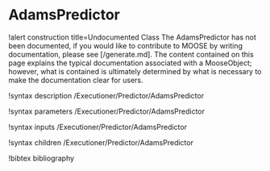 <!-- MOOSE Documentation Stub: Remove this when content is added. -->

# AdamsPredictor

!alert construction title=Undocumented Class
The AdamsPredictor has not been documented, if you would like to contribute to MOOSE by
writing documentation, please see [/generate.md]. The content contained on this page explains
the typical documentation associated with a MooseObject; however, what is contained is ultimately
determined by what is necessary to make the documentation clear for users.

!syntax description /Executioner/Predictor/AdamsPredictor

!syntax parameters /Executioner/Predictor/AdamsPredictor

!syntax inputs /Executioner/Predictor/AdamsPredictor

!syntax children /Executioner/Predictor/AdamsPredictor

!bibtex bibliography
